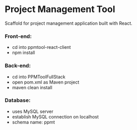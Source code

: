 # Project Management Tool
Scaffold for project management application built with React.

### Front-end:
+ cd into ppmtool-react-client
+ npm install

### Back-end:
+ cd into PPMToolFullStack
+ open pom.xml as Maven project
+ maven clean install

### Database:
+ uses MySQL server
+ establish MySQL connection on localhost
+ schema name: ppmt
